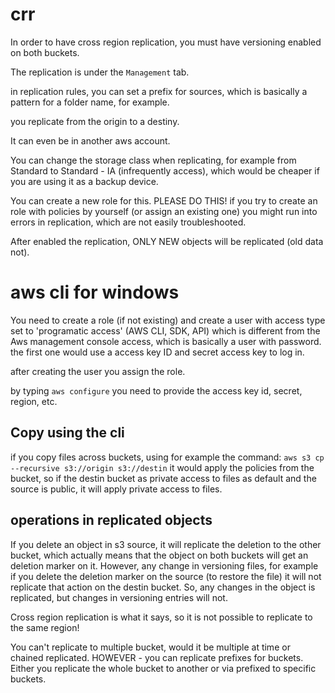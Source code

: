 # crr

In order to have cross region replication, you must have versioning enabled on both buckets.

The replication is under the `Management` tab.

in replication rules, you can set a prefix for sources, which is basically a pattern for a folder name, for example.

you replicate from the origin to a destiny.

It can even be in another aws account.

You can change the storage class when replicating, for example from Standard to Standard - IA (infrequently access), which would be cheaper if you are using it as a backup device.

You can create a new role for this. PLEASE DO THIS! if you try to create an role with policies by yourself (or assign an existing one) you might run into errors in replication, which are not easily troubleshooted.


After enabled the replication, ONLY NEW objects will be replicated (old data not).

# aws cli for windows

You need to create a role (if not existing) and create a user with access type set to 'programatic access' (AWS CLI, SDK, API) which is different from the Aws management console access, which is basically a user with password. the first one would use a access key ID and secret access key to log in.

after creating the user you assign the role. 

by typing `aws configure` you need to provide the access key id, secret, region, etc.

## Copy using the cli
if you copy files across buckets, using for example the command: `aws s3 cp --recursive s3://origin s3://destin` it would apply the policies from the bucket, so if the destin bucket as private access to files as default and the source is public, it will apply private access to files.

## operations in replicated objects
If you delete an object in s3 source, it will replicate the deletion to the other bucket, which actually means that the object on both buckets will get an deletion marker on it. However, any change in versioning files, for example if you delete the deletion marker on the source (to restore the file) it will not replicate that action on the destin bucket. So, any changes in the object is replicated, but changes in versioning entries will not.

Cross region replication is what it says, so it is not possible to replicate to the same region!


You can't replicate to multiple bucket, would it be multiple at time or chained replicated.
HOWEVER - you can replicate prefixes for buckets. Either you replicate the whole bucket to another or via prefixed to specific buckets.


